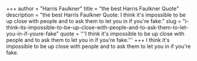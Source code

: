 +++
author = "Harris Faulkner"
title = "the best Harris Faulkner Quote"
description = "the best Harris Faulkner Quote: I think it's impossible to be up close with people and to ask them to let you in if you're fake."
slug = "i-think-its-impossible-to-be-up-close-with-people-and-to-ask-them-to-let-you-in-if-youre-fake"
quote = '''I think it's impossible to be up close with people and to ask them to let you in if you're fake.'''
+++
I think it's impossible to be up close with people and to ask them to let you in if you're fake.
